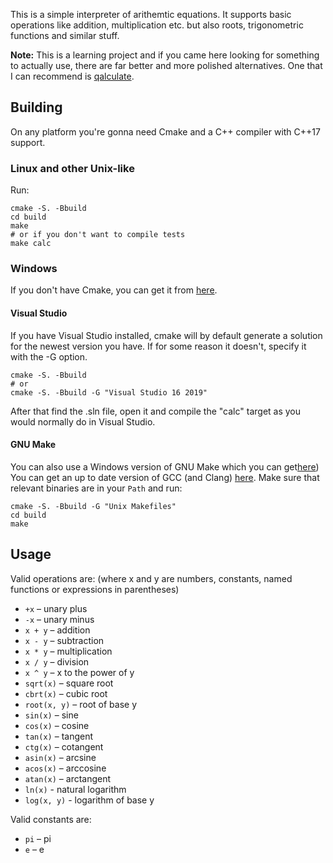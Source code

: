 This is a simple interpreter of arithemtic equations.
It supports basic operations like addition, multiplication etc.
but also roots, trigonometric functions and similar stuff.

**Note:** This is a learning project and if you came here looking for something to actually use,
there are far better and more polished alternatives.
One that I can recommend is [qalculate](https://qalculate.github.io/).

## Building

On any platform you're gonna need Cmake and a C++ compiler with C++17 support.

### Linux and other Unix-like

Run:

```
cmake -S. -Bbuild
cd build
make
# or if you don't want to compile tests
make calc
```

### Windows

If you don't have Cmake, you can get it from [here](https://cmake.org/download/).

#### Visual Studio

If you have Visual Studio installed, cmake will by default generate a solution for the newest version you have.
If for some reason it doesn't, specify it with the -G option.

```
cmake -S. -Bbuild
# or
cmake -S. -Bbuild -G "Visual Studio 16 2019"
```

After that find the .sln file, open it and compile the "calc" target as you would normally do in Visual Studio.

#### GNU Make

You can also use a Windows version of GNU Make which you can get[here](http://gnuwin32.sourceforge.net/packages/make.htm)) 
You can get an up to date version of GCC (and Clang) [here](https://winlibs.com/).
Make sure that relevant binaries are in your `Path` and run:

```
cmake -S. -Bbuild -G "Unix Makefiles"
cd build
make
```

## Usage

Valid operations are: (where x and y are numbers, constants, named functions or expressions in parentheses)
- `+x` – unary plus
- `-x` – unary minus
- `x + y` – addition
- `x - y` – subtraction
- `x * y` – multiplication
- `x / y` – division
- `x ^ y` – x to the power of y
- `sqrt(x)` – square root
- `cbrt(x)` – cubic root
- `root(x, y)` – root of base y
- `sin(x)` – sine
- `cos(x)` – cosine
- `tan(x)` – tangent
- `ctg(x)` – cotangent
- `asin(x)` – arcsine
- `acos(x)` – arccosine
- `atan(x)` – arctangent
- `ln(x)` - natural logarithm
- `log(x, y)` - logarithm of base y

Valid constants are:
- `pi` – pi
- `e` – e
